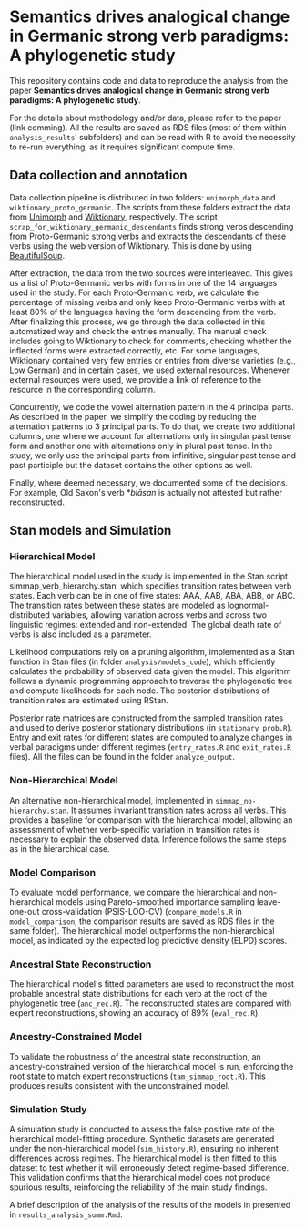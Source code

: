 # Semantics drives analogical change in Germanic strong verb paradigms: A phylogenetic study

This repository contains code and data to reproduce the analysis from the paper **Semantics drives analogical change in Germanic strong verb paradigms: A phylogenetic study**. 

For the details about methodology and/or data, please refer to the paper (link comming). All the results are saved as RDS files (most of them within `analysis_results`' subfolders) and can be read with R to avoid the necessity to re-run everything, as it requires significant compute time.

## Data collection and annotation

Data collection pipeline is distributed in two folders: `unimorph_data` and `wiktionary_proto_germanic`. The scripts from these folders extract the data from [Unimorph](https://unimorph.github.io/) and [Wiktionary](https://www.wiktionary.org/), respectively. The script `scrap_for_wiktionary_germanic_descendants` finds strong verbs descending from Proto-Germanic strong verbs and extracts the descendants of these verbs using the web version of Wiktionary. This is done by using [BeautifulSoup](https://pypi.org/project/beautifulsoup4/). 

After extraction, the data from the two sources were interleaved. This gives us a list of Proto-Germanic verbs with forms in one of the 14 languages used in the study. For each Proto-Germanic verb, we calculate the percentage of missing verbs and only keep Proto-Germanic verbs with at least 80% of the languages having the form descending from the verb. After finalizing this process, we go through the data collected in this automatized way and check the entries manually. The manual check includes going to Wiktionary to check for comments, checking whether the inflected forms were extracted correctly, etc. For some languages, Wiktionary contained very few entries or entries from diverse varieties (e.g., Low German) and in certain cases, we used external resources. Whenever external resources were used, we provide a link of reference to the resource in the corresponding column. 

Concurrently, we code the vowel alternation pattern in the 4 principal parts. As described in the paper, we simplify the coding by reducing the alternation patterns to 3 principal parts. To do that, we create two additional columns, one where we account for alternations only in singular past tense form and another one with alternations only in plural past tense. In the study, we only use the principal parts from infinitive, singular past tense and past participle but the dataset contains the other options as well. 

Finally, where deemed necessary, we documented some of the decisions. For example, Old Saxon's verb *_blāsan_ is actually not attested but rather reconstructed. 

## Stan models and Simulation

### Hierarchical Model

The hierarchical model used in the study is implemented in the Stan script simmap_verb_hierarchy.stan, which specifies transition rates between verb states. Each verb can be in one of five states: AAA, AAB, ABA, ABB, or ABC. The transition rates between these states are modeled as lognormal-distributed variables, allowing variation across verbs and across two linguistic regimes: extended and non-extended. The global death rate of verbs is also included as a parameter.

Likelihood computations rely on a pruning algorithm, implemented as a Stan function in Stan files (in folder `analysis/models_code`), which efficiently calculates the probability of observed data given the model. This algorithm follows a dynamic programming approach to traverse the phylogenetic tree and compute likelihoods for each node. The posterior distributions of transition rates are estimated using RStan.

Posterior rate matrices are constructed from the sampled transition rates and used to derive posterior stationary distributions (in `stationary_prob.R`). Entry and exit rates for different states are computed to analyze changes in verbal paradigms under different regimes (`entry_rates.R` and `exit_rates.R` files). All the files can be found in the folder `analyze_output`.

### Non-Hierarchical Model

An alternative non-hierarchical model, implemented in `simmap_no-hierarchy.stan`. It assumes invariant transition rates across all verbs. This provides a baseline for comparison with the hierarchical model, allowing an assessment of whether verb-specific variation in transition rates is necessary to explain the observed data. Inference follows the same steps as in the hierarchical case.

### Model Comparison

To evaluate model performance, we compare the hierarchical and non-hierarchical models using Pareto-smoothed importance sampling leave-one-out cross-validation (PSIS-LOO-CV) (`compare_models.R` in `model_comparison`, the comparison results are saved as RDS files in the same folder). The hierarchical model outperforms the non-hierarchical model, as indicated by the expected log predictive density (ELPD) scores.

### Ancestral State Reconstruction

The hierarchical model's fitted parameters are used to reconstruct the most probable ancestral state distributions for each verb at the root of the phylogenetic tree (`anc_rec.R`). The reconstructed states are compared with expert reconstructions, showing an accuracy of 89% (`eval_rec.R`).

### Ancestry-Constrained Model

To validate the robustness of the ancestral state reconstruction, an ancestry-constrained version of the hierarchical model is run, enforcing the root state to match expert reconstructions (`tam_simmap_root.R`). This produces results consistent with the unconstrained model.

### Simulation Study

A simulation study is conducted to assess the false positive rate of the hierarchical model-fitting procedure. Synthetic datasets are generated under the non-hierarchical model (`sim_history.R`), ensuring no inherent differences across regimes. The hierarchical model is then fitted to this dataset to test whether it will erroneously detect regime-based difference. This validation confirms that the hierarchical model does not produce spurious results, reinforcing the reliability of the main study findings.

A brief description of the analysis of the results of the models in presented in `results_analysis_summ.Rmd`. 